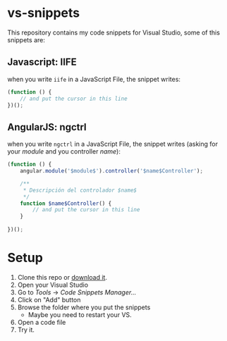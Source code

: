 # vs-snippets
This repository contains my code snippets for Visual Studio, some of this snippets are:

## Javascript: IIFE
when you write `iife` in a JavaScript File, the snippet writes:

```js
(function () {
    // and put the cursor in this line
})();
```

## AngularJS: ngctrl
when you write `ngctrl` in a JavaScript File, the snippet writes (asking for your *$module$* and you controller *$name$*):

```js
(function () {
    angular.module('$module$').controller('$name$Controller');

    /**
     * Descripción del controlador $name$
     */
    function $name$Controller() {
        // and put the cursor in this line
    }
    
})();
```

# Setup
1. Clone this repo or [download it](https://github.com/miguelerm/vs-snippets/archive/master.zip).
2. Open your Visual Studio
3. Go to *Tools* -> *Code Snippets Manager...*
4. Click on "Add" button
5. Browse the folder where you put the snippets
   * Maybe you need to restart your VS.
6. Open a code file
7. Try it.
